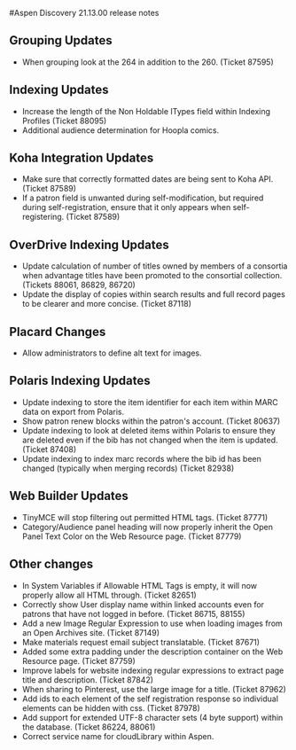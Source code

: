#Aspen Discovery 21.13.00 release notes

## Grouping Updates
- When grouping look at the 264 in addition to the 260.  (Ticket 87595)

## Indexing Updates
- Increase the length of the Non Holdable ITypes field within Indexing Profiles (Ticket 88095)
- Additional audience determination for Hoopla comics. 

## Koha Integration Updates
- Make sure that correctly formatted dates are being sent to Koha API. (Ticket 87589)
- If a patron field is unwanted during self-modification, but required during self-registration, ensure that it only appears when self-registering. (Ticket 87589)

## OverDrive Indexing Updates
- Update calculation of number of titles owned by members of a consortia when advantage titles have been promoted to the consortial collection. (Tickets 88061, 86829, 86720)
- Update the display of copies within search results and full record pages to be clearer and more concise. (Ticket 87118)

## Placard Changes
- Allow administrators to define alt text for images. 

## Polaris Indexing Updates
- Update indexing to store the item identifier for each item within MARC data on export from Polaris. 
- Show patron renew blocks within the patron's account. (Ticket 80637)
- Update indexing to look at deleted items within Polaris to ensure they are deleted even if the bib has not changed when the item is updated. (Ticket 87408) 
- Update indexing to index marc records where the bib id has been changed (typically when merging records) (Ticket 82938)

## Web Builder Updates
- TinyMCE will stop filtering out permitted HTML tags. (Ticket 87771)
- Category/Audience panel heading will now properly inherit the Open Panel Text Color on the Web Resource page. (Ticket 87779)

## Other changes
- In System Variables if Allowable HTML Tags is empty, it will now properly allow all HTML through. (Ticket 82651)
- Correctly show User display name within linked accounts even for patrons that have not logged in before. (Ticket 86715, 88155)
- Add a new Image Regular Expression to use when loading images from an Open Archives site. (Ticket 87149)
- Make materials request email subject translatable. (Ticket 87671)
- Added some extra padding under the description container on the Web Resource page. (Ticket 87759)
- Improve labels for website indexing regular expressions to extract page title and description. (Ticket 87842)
- When sharing to Pinterest, use the large image for a title. (Ticket 87962)
- Add ids to each element of the self registration response so individual elements can be hidden with css. (Ticket 87978)
- Add support for extended UTF-8 character sets (4 byte support) within the database. (Ticket 86224, 88061)
- Correct service name for cloudLibrary within Aspen.  